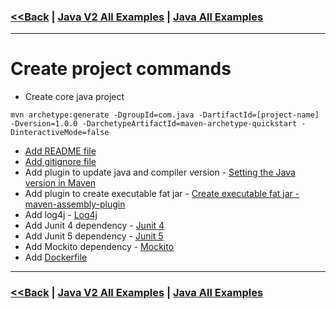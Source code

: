 ### [<<Back](../README.md) | [Java V2 All Examples](https://github.com/avinashbabudonthu/java/blob/master/java-v2/README.md) | [Java All Examples](https://github.com/avinashbabudonthu/java/blob/master/README.md)
------
# Create project commands
* Create core java project
```
mvn archetype:generate -DgroupId=com.java -DartifactId=[project-name] -Dversion=1.0.0 -DarchetypeArtifactId=maven-archetype-quickstart -DinteractiveMode=false
```
* [Add README file](../../../README-template.md)
* [Add gitignore file](../../../.gitignore)
* Add plugin to update java and compiler version - [Setting the Java version in Maven](maven-java-version.md)
* Add plugin to create executable fat jar - [Create executable fat jar - maven-assembly-plugin](fat-jar.md)
* Add log4j - [Log4j](../../log4j)
* Add Junit 4 dependency - [Junit 4](../../junit-4/files/dependencies.md)
* Add Junit 5 dependency - [Junit 5](../../junit-5/files/dependencies.md)
* Add Mockito dependency - [Mockito](../../mockito/files/dependencies.md)
* Add [Dockerfile](../../docker/files/Dockerfile-core-java-with-java-17)
------
### [<<Back](../README.md) | [Java V2 All Examples](https://github.com/avinashbabudonthu/java/blob/master/java-v2/README.md) | [Java All Examples](https://github.com/avinashbabudonthu/java/blob/master/README.md)